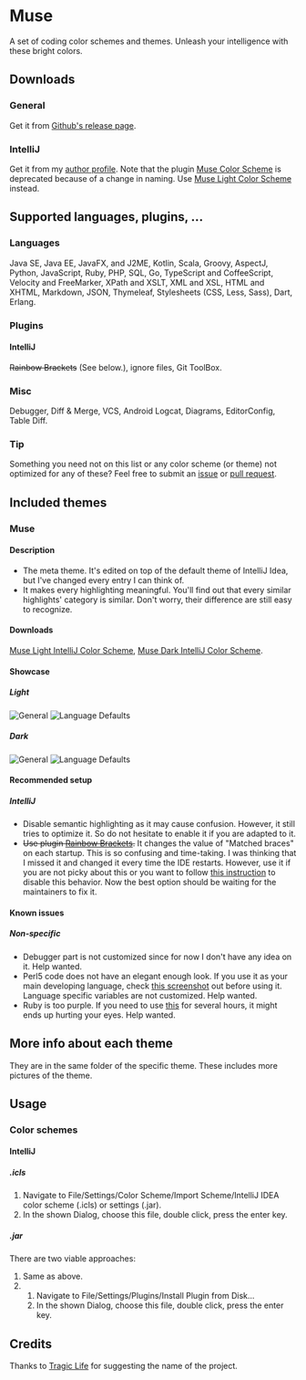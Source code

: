 # Muse
A set of coding color schemes and themes. Unleash your intelligence with these bright colors.
## Downloads
### General
Get it from [Github's release page](https://github.com/fakeinc/muse/releases).
### IntelliJ
Get it from my [author profile](https://plugins.jetbrains.com/author/9cda6f6a-34d3-4e57-b0bd-822760d7bb36).
Note that the plugin [Muse Color Scheme](https://plugins.jetbrains.com/plugin/12500-muse-color-scheme) is deprecated because of a change in naming. Use [Muse Light Color Scheme](https://plugins.jetbrains.com/plugin/12527-muse-light-color-scheme) instead.
## Supported languages, plugins, ...
### Languages
Java SE, Java EE, JavaFX, and J2ME, Kotlin, Scala, Groovy, AspectJ, Python, JavaScript, Ruby, PHP, SQL, Go, TypeScript and CoffeeScript, Velocity and FreeMarker, XPath and XSLT, XML and XSL, HTML and XHTML, Markdown, JSON, Thymeleaf, Stylesheets (CSS, Less, Sass), Dart, Erlang.
### Plugins
#### IntelliJ
~~Rainbow Brackets~~ (See below.), ignore files, Git ToolBox.
### Misc
Debugger, Diff & Merge, VCS, Android Logcat, Diagrams, EditorConfig, Table Diff.
### Tip
Something you need not on this list or any color scheme (or theme) not optimized for any of these? Feel free to submit an [issue](https://github.com/fakeinc/muse/issues/new) or [pull request](https://github.com/fakeinc/muse/compare).
## Included themes
### Muse
#### Description
* The meta theme. It's edited on top of the default theme of IntelliJ Idea, but I've changed every entry I can think of.
* It makes every highlighting meaningful. You'll find out that every similar highlights' category is similar. Don't worry, their difference are still easy to recognize.
#### Downloads
[Muse Light IntelliJ Color Scheme](https://plugins.jetbrains.com/plugin/12527-muse-light-color-scheme), [Muse Dark IntelliJ Color Scheme](https://plugins.jetbrains.com/plugin/12542-muse-dark-color-scheme).
#### Showcase
##### Light
![General](Color%20Schemes/Light/IntelliJ/Muse/General.jpg)
![Language Defaults](Color%20Schemes/Light/IntelliJ/Muse/Language%20Defaults.jpg)
##### Dark
![General](Color%20Schemes/Dark/IntelliJ/Muse/General.jpg)
![Language Defaults](Color%20Schemes/Dark/IntelliJ/Muse/Language%20Defaults.jpg)
#### Recommended setup
##### IntelliJ
* Disable semantic highlighting as it may cause confusion. However, it still tries to optimize it. So do not hesitate to enable it if you are adapted to it.
* ~~Use plugin [Rainbow Brackets](https://plugins.jetbrains.com/plugin/10080-rainbow-brackets).~~ It changes the value of "Matched braces" on each startup. This is so confusing and time-taking. I was thinking that I missed it and changed it every time the IDE restarts. However, use it if you are not picky about this or you want to follow [this instruction](https://github.com/izhangzhihao/intellij-rainbow-brackets/issues/180) to disable this behavior. Now the best option should be waiting for the maintainers to fix it.

#### Known issues

##### Non-specific

* Debugger part is not customized since for now I don't have any idea on it. Help wanted.
* Perl5 code does not have an elegant enough look. If you use it as your main developing language, check [this screenshot](https://filedn.com/lWjJaj8Xt0obbuqzr3sbsCy/Share/screenshot_20190608_072917.png) out before using it. Language specific variables are not customized. Help wanted.
* Ruby is too purple. If you need to use [this](https://filedn.com/lWjJaj8Xt0obbuqzr3sbsCy/Share/screenshot_20190608_073508.png) for several hours, it might ends up hurting your eyes. Help wanted.

## More info about each theme
They are in the same folder of the specific theme.
These includes more pictures of the theme.

## Usage
### Color schemes
#### IntelliJ
##### .icls
1. Navigate to <span title="You can use keyboard shortcut 'Ctrl + Alt + S' if you want.">File/Settings/</span>Color Scheme/<span title="It's in the 'Settings' button">Import Scheme/</span>IntelliJ IDEA color scheme (.icls) or settings (.jar).
2. In the shown Dialog, choose this file, double click, press the enter key.
##### .jar
There are two viable approaches:
1. Same as above.
2. 1. Navigate to <span title="You can use keyboard shortcut 'Ctrl + Alt + S' if you want.">File/Settings/</span>Plugins/<span title="It's in the 'Settings' button">Install Plugin from Disk...
   2. In the shown Dialog, choose this file, double click, press the enter key.
## Credits
Thanks to [Tragic Life](https://github.com/TragicLifeHu) for suggesting the name of the project.
